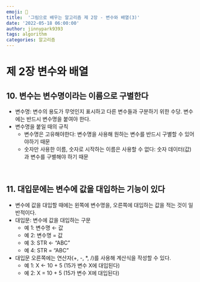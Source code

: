 ```yaml
---
emoji: 🤖
title:  '그림으로 배우는 알고리즘 제 2장 - 변수와 배열(3)'
date: '2022-05-18 06:00:00'
author: jinnypark9393
tags: algorithm
categories: 알고리즘
---
```


# 제 2장 변수와 배열

## 10. 변수는 변수명이라는 이름으로 구별한다

- 변수명: 변수의 용도가 무엇인지 표시하고 다른 변수들과 구분하기 위한 수당. 변수에는 반드시 변수명을 붙여야 한다.
- 변수명을 붙일 때의 규칙
    - 변수명은 고유해야한다: 변수명을 사용해 원하는 변수를 반드시 구별할 수 있어야하기 때문
    - 숫자만 사용한 이름, 숫자로 시작하는 이름은 사용할 수 없다: 숫자 데이터(값)과 변수를 구별해야 하기 때문

<br/>

## 11. 대입문에는 변수에 값을 대입하는 기능이 있다

- 변수에 값을 대입할 때에는 왼쪽에 변수명을, 오른쪽에 대입하는 값을 적는 것이 일반적이다.
- 대입문: 변수에 값을 대입하는 구문
    - 예 1: 변수명 ← 값
    - 예 2: 변수명 = 값
    - 예 3: STR ← “ABC”
    - 예 4: STR = “ABC”
- 대입문 오른쪽에는 연산자(+, -, *, /)를 사용해 계산식을 작성할 수 있다.
    - 예 1: X ← 10 + 5 (15가 변수 X에 대입된다)
    - 예 2: X = 10 + 5 (15가 변수 X에 대입된다)

<br/>